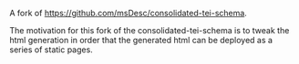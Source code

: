 A fork of https://github.com/msDesc/consolidated-tei-schema. 

The motivation for this fork of the consolidated-tei-schema is to
tweak the html generation in order that the generated html
can be deployed as a series of static pages.
